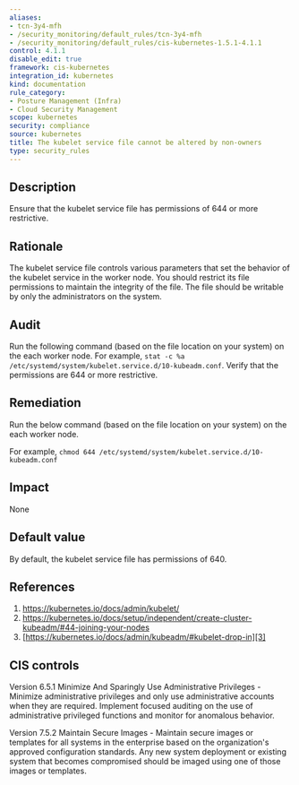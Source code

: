 ```yaml
---
aliases:
- tcn-3y4-mfh
- /security_monitoring/default_rules/tcn-3y4-mfh
- /security_monitoring/default_rules/cis-kubernetes-1.5.1-4.1.1
control: 4.1.1
disable_edit: true
framework: cis-kubernetes
integration_id: kubernetes
kind: documentation
rule_category:
- Posture Management (Infra)
- Cloud Security Management
scope: kubernetes
security: compliance
source: kubernetes
title: The kubelet service file cannot be altered by non-owners
type: security_rules
---
```


## Description

Ensure that the kubelet service file has permissions of 644 or more restrictive.

## Rationale

The kubelet service file controls various parameters that set the behavior of the kubelet service in the worker node. You should restrict its file permissions to maintain the integrity of the file. The file should be writable by only the administrators on the system.

## Audit

Run the following command (based on the file location on your system) on the each worker node. For example, `stat -c %a /etc/systemd/system/kubelet.service.d/10-kubeadm.conf`. Verify that the permissions are 644 or more restrictive.

## Remediation

Run the below command (based on the file location on your system) on the each worker node.

For example, `chmod 644 /etc/systemd/system/kubelet.service.d/10-kubeadm.conf`

## Impact

None

## Default value

By default, the kubelet service file has permissions of 640.

## References

1. [https://kubernetes.io/docs/admin/kubelet/ ][1]
2. [https://kubernetes.io/docs/setup/independent/create-cluster-kubeadm/#44-joining-your-nodes ][2]
3. [https://kubernetes.io/docs/admin/kubeadm/#kubelet-drop-in][3]

## CIS controls

Version 6.5.1 Minimize And Sparingly Use Administrative Privileges - Minimize administrative privileges and only use administrative accounts when they are required. Implement focused auditing on the use of administrative privileged functions and monitor for anomalous behavior.

Version 7.5.2 Maintain Secure Images - Maintain secure images or templates for all systems in the enterprise based on the organization's approved configuration standards. Any new system deployment or existing system that becomes compromised should be imaged using one of those images or templates.

[1]: https://kubernetes.io/docs/admin/kubelet/
[2]: https://kubernetes.io/docs/setup/independent/create-cluster-kubeadm/#44-joining-your-nodes
[3]: https://kubernetes.io/docs/admin/kubeadm/#kubelet-drop-in
